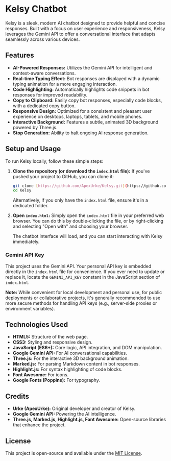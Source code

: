 # Kelsy Chatbot

Kelsy is a sleek, modern AI chatbot designed to provide helpful and concise responses. Built with a focus on user experience and responsiveness, Kelsy leverages the Gemini API to offer a conversational interface that adapts seamlessly across various devices.

## Features

* **AI-Powered Responses:** Utilizes the Gemini API for intelligent and context-aware conversations.
* **Real-time Typing Effect:** Bot responses are displayed with a dynamic typing animation for a more engaging interaction.
* **Code Highlighting:** Automatically highlights code snippets in bot responses for improved readability.
* **Copy to Clipboard:** Easily copy bot responses, especially code blocks, with a dedicated copy button.
* **Responsive Design:** Optimized for a consistent and pleasant user experience on desktops, laptops, tablets, and mobile phones.
* **Interactive Background:** Features a subtle, animated 3D background powered by Three.js.
* **Stop Generation:** Ability to halt ongoing AI response generation.

## Setup and Usage

To run Kelsy locally, follow these simple steps:

1.  **Clone the repository (or download the `index.html` file):**
    If you've pushed your project to GitHub, you can clone it:
    ```bash
    git clone [https://github.com/ApexUrke/Kelsy.git](https://github.com/ApexUrke/Kelsy.git)
    cd Kelsy
    ```
    Alternatively, if you only have the `index.html` file, ensure it's in a dedicated folder.

2.  **Open `index.html`:**
    Simply open the `index.html` file in your preferred web browser. You can do this by double-clicking the file, or by right-clicking and selecting "Open with" and choosing your browser.

    The chatbot interface will load, and you can start interacting with Kelsy immediately.

### Gemini API Key

This project uses the Gemini API. Your personal API key is embedded directly in the `index.html` file for convenience. If you ever need to update or replace it, locate the `GEMINI_API_KEY` constant in the JavaScript section of `index.html`.

**Note:** While convenient for local development and personal use, for public deployments or collaborative projects, it's generally recommended to use more secure methods for handling API keys (e.g., server-side proxies or environment variables).

## Technologies Used

* **HTML5:** Structure of the web page.
* **CSS3:** Styling and responsive design.
* **JavaScript (ES6+):** Core logic, API integration, and DOM manipulation.
* **Google Gemini API:** For AI conversational capabilities.
* **Three.js:** For the interactive 3D background animation.
* **Marked.js:** For parsing Markdown content in bot responses.
* **Highlight.js:** For syntax highlighting of code blocks.
* **Font Awesome:** For icons.
* **Google Fonts (Poppins):** For typography.

## Credits

* **Urke (ApexUrke):** Original developer and creator of Kelsy.
* **Google Gemini API:** Powering the AI intelligence.
* **Three.js, Marked.js, Highlight.js, Font Awesome:** Open-source libraries that enhance the project.

## License

This project is open-source and available under the [MIT License](LICENSE).
